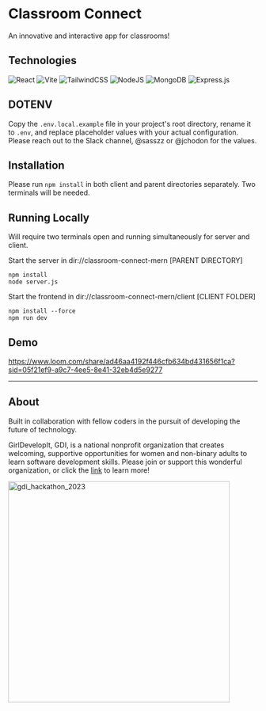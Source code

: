 # Classroom Connect

An innovative and interactive app for classrooms!

## Technologies

![React](https://img.shields.io/badge/react-%2320232a.svg?style=for-the-badge&logo=react&logoColor=%2361DAFB)
![Vite](https://img.shields.io/badge/vite-%23646CFF.svg?style=for-the-badge&logo=vite&logoColor=white)
![TailwindCSS](https://img.shields.io/badge/tailwindcss-%2338B2AC.svg?style=for-the-badge&logo=tailwind-css&logoColor=white)
![NodeJS](https://img.shields.io/badge/node.js-6DA55F?style=for-the-badge&logo=node.js&logoColor=white)
![MongoDB](https://img.shields.io/badge/MongoDB-%234ea94b.svg?style=for-the-badge&logo=mongodb&logoColor=white)
![Express.js](https://img.shields.io/badge/express.js-%23404d59.svg?style=for-the-badge&logo=express&logoColor=%2361DAFB)

## DOTENV
Copy the `.env.local.example` file in your project's root directory, rename it to `.env`, and replace placeholder values with your actual configuration. 
Please reach out to the Slack channel, @sasszz or @jchodon for the values.

## Installation
Please run `npm install` in both client and parent directories separately. Two terminals will be needed.

## Running Locally
Will require two terminals open and running simultaneously for server and client.

Start the server in dir://classroom-connect-mern [PARENT DIRECTORY]
```
npm install
node server.js
```

Start the frontend in dir://classroom-connect-mern/client [CLIENT FOLDER]
```
npm install --force
npm run dev
```

## Demo

https://www.loom.com/share/ad46aa4192f446cfb634bd431656f1ca?sid=05f21ef9-a9c7-4ee5-8e41-32eb4d5e9277

<hr>

## About
Built in collaboration with fellow coders in the pursuit of developing the future of technology.

GirlDevelopIt, GDI, is a national nonprofit organization that creates welcoming, supportive opportunities for women and non-binary adults to learn software development skills. Please join or support this wonderful organization, or click the [link](https://girldevelopit.com/About/About-us/) to learn more! 

<img width="447" alt="gdi_hackathon_2023" src="https://github.com/sasszz/classroom-connect-mern/assets/95937955/a681fbb2-67bc-41c6-b84f-e4cb52be0c35">

